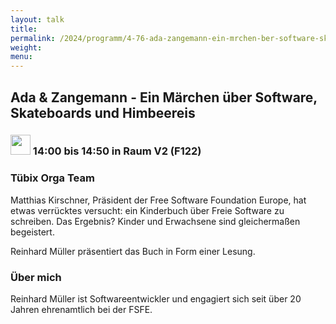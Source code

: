 ```yaml
---
layout: talk
title:
permalink: /2024/programm/4-76-ada-zangemann-ein-mrchen-ber-software-skateboards-und-himbeereis/
weight:
menu:
---
```

## Ada & Zangemann - Ein Märchen über Software, Skateboards und Himbeereis

### <img height = "32" src="../../../images/talk.svg"> 14:00 bis 14:50 in Raum V2 (F122)

### Tübix Orga Team

Matthias Kirschner, Präsident der Free Software Foundation Europe, hat etwas verrücktes versucht: ein Kinderbuch über Freie Software zu schreiben. Das Ergebnis? Kinder und Erwachsene sind gleichermaßen begeistert.

Reinhard Müller präsentiert das Buch in Form einer Lesung.

### Über mich

Reinhard Müller ist Softwareentwickler und engagiert sich seit über 20 Jahren ehrenamtlich bei der FSFE.

